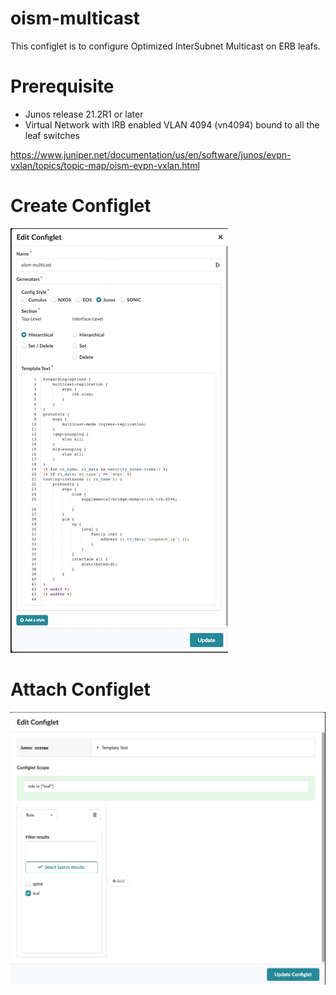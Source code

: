 # oism-multicast
This configlet is to configure Optimized InterSubnet Multicast on ERB leafs.

# Prerequisite
- Junos release 21.2R1 or later
- Virtual Network with IRB enabled VLAN 4094 (vn4094) bound to all the leaf switches

https://www.juniper.net/documentation/us/en/software/junos/evpn-vxlan/topics/topic-map/oism-evpn-vxlan.html


# Create Configlet
![Configlet](./images/edit-configlet.jpg "oism-multicast Configlet")

# Attach Configlet
![Configlet](./images/attach-configlet.jpg "oism-multicast Configlet")
